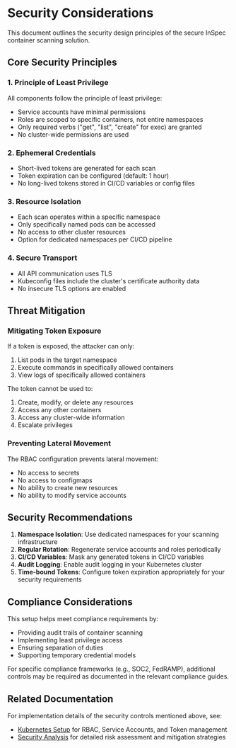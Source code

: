 # Security Considerations

This document outlines the security design principles of the secure InSpec container scanning solution.

## Core Security Principles

### 1. Principle of Least Privilege

All components follow the principle of least privilege:

- Service accounts have minimal permissions
- Roles are scoped to specific containers, not entire namespaces
- Only required verbs ("get", "list", "create" for exec) are granted
- No cluster-wide permissions are used

### 2. Ephemeral Credentials

- Short-lived tokens are generated for each scan
- Token expiration can be configured (default: 1 hour)
- No long-lived tokens stored in CI/CD variables or config files

### 3. Resource Isolation

- Each scan operates within a specific namespace
- Only specifically named pods can be accessed
- No access to other cluster resources
- Option for dedicated namespaces per CI/CD pipeline

### 4. Secure Transport

- All API communication uses TLS
- Kubeconfig files include the cluster's certificate authority data
- No insecure TLS options are enabled

## Threat Mitigation

### Mitigating Token Exposure

If a token is exposed, the attacker can only:

1. List pods in the target namespace
2. Execute commands in specifically allowed containers
3. View logs of specifically allowed containers

The token cannot be used to:

1. Create, modify, or delete any resources
2. Access any other containers
3. Access any cluster-wide information
4. Escalate privileges

### Preventing Lateral Movement

The RBAC configuration prevents lateral movement:

- No access to secrets
- No access to configmaps
- No ability to create new resources
- No ability to modify service accounts

## Security Recommendations

1. **Namespace Isolation**: Use dedicated namespaces for your scanning infrastructure
2. **Regular Rotation**: Regenerate service accounts and roles periodically
3. **CI/CD Variables**: Mask any generated tokens in CI/CD variables
4. **Audit Logging**: Enable audit logging in your Kubernetes cluster
5. **Time-bound Tokens**: Configure token expiration appropriately for your security requirements

## Compliance Considerations

This setup helps meet compliance requirements by:

- Providing audit trails of container scanning
- Implementing least privilege access
- Ensuring separation of duties
- Supporting temporary credential models

For specific compliance frameworks (e.g., SOC2, FedRAMP), additional controls may be required as documented in the relevant compliance guides.

## Related Documentation

For implementation details of the security controls mentioned above, see:

- [Kubernetes Setup](../kubernetes-setup/README.md) for RBAC, Service Accounts, and Token management
- [Security Analysis](analysis.md) for detailed risk assessment and mitigation strategies